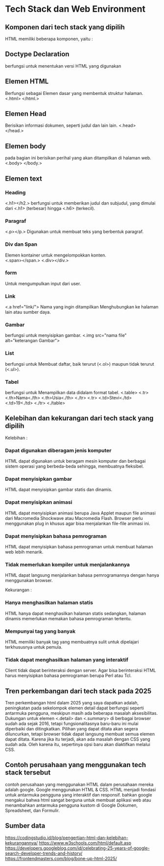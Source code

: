 # Tech Stack dan Web Environment

## Komponen dari tech stack yang dipilih
HTML memiliki beberapa komponen, yaitu :
## Doctype Declaration
berfungsi untuk menentukan versi HTML yang digunakan
## Elemen HTML
Berfungsi sebagai Elemen dasar yang membentuk struktur halaman.
<.html>
</html.>
## Elemen Head 
Berisikan informasi dokumen, seperti judul dan lain lain.
<.head>  
</head.>
## Elemen body 
pada bagian ini berisikan perihal yang akan ditampilkan di halaman web.
<.body>
</body.>
## Elemen text
### Heading 
<.h1></h2.> berfungsi untuk memberikan judul dan subjudul, yang dimulai dari <.h1> (terbesar) hingga <.h6> (terkecil).
### Paragraf 
<.p></p.> Digunakan untuk membuat teks yang berbentuk paragraf.
### Div dan Span 
Elemen kontainer untuk mengelompokkan konten.  
<.span></span.>
<.div></div.>
### form  
Untuk mengumpulkan input dari user.
### Link  
<.a href="link/"> Nama yang ingin ditampilkan </a>Menghubungkan ke halaman lain atau sumber daya.
### Gambar 
berfungsi untuk menyisipkan gambar. <.img src="nama file" alt="keterangan Gambar">
### List  
berfungsi untuk Membuat daftar, baik terurut (<.ol>) maupun tidak terurut (<.ul>).
### Tabel 
berfungsi untuk Menampilkan data didalam format tabel.
<.table>
    <.tr>
        <.th>Nama<./th>
        <.th>Usia<./th>
    <./tr>
    <.tr>
        <.td>Stevi<./td>
        <.td>19<./td>
    <./tr>
<./table>
## Kelebihan dan kekurangan dari tech stack yang dipilih


Kelebihan : 

### Dapat digunakan diberagam jenis komputer

HTML dapat digunakan untuk beragam mesin komputer dan berbagai sistem operasi yang berbeda-beda sehingga, membuatnya fleksibel.

### Dapat menyisipkan gambar

HTML dapat menyisipkan gambar statis dan dinamis.

### Dapat menyisipkan animasi

HTML dapat menyisipkan animasi berupa Java Applet maupun file animasi dari Macromedia Shockwave atau Macromedia Flash. Browser perlu menggunakan plug in khusus agar bisa menjalankan file-file animasi ini.


### Dapat menyisipkan bahasa pemrograman

HTML dapat menyisipkan bahasa pemrograman untuk membuat halaman web lebih menarik. 

### Tidak memerlukan kompiler untuk menjalankannya

HTML dapat langsung menjalankan bahasa pemrogramannya dengan hanya menggunakan browser. 


Kekurangan : 

### Hanya menghasilkan halaman statis

HTML hanya dapat menghasilkan halaman statis sedangkan, halaman dinamis memerlukan memakan bahasa pemrograman tertentu.

### Mempunyai tag yang banyak

HTML memiliki banyak tag yang membuatnya sulit untuk dipelajari terkhususnya untuk pemula.

### Tidak dapat menghasilkan halaman yang interaktif

Client tidak dapat berinteraksi dengan server. Agar bisa berinteraksi HTML harus menyisipkan bahasa pemrograman berupa Perl atau Tcl.

## Tren perkembangan dari tech stack pada 2025
Tren perkembangan html dalam 2025 yang saya dapatkan adalah, peningkatan pada sekelompok elemen detail dapat berfungsi seperti antarmuka pengguna, meskipun masih ada beberapa masalah aksesibilitas. Dukungan untuk elemen <.detail> dan <.summary> di berbagai browser sudah ada sejak 2016, tetapi fungsionalitasnya baru-baru ini mulai diperbaiki dan ditingkatkan. Pilihan yang dapat ditata akan segera diluncurkan, tetapi browser tidak dapat langsung membuat semua elemen dapat ditata. Karena jika itu terjadi, akan ada masalah dengan CSS yang sudah ada. Oleh karena itu, sepertinya opsi baru akan diaktifkan melalui CSS.

## Contoh perusahaan yang menggunakan tech stack tersebut
contoh perusahaan yang menggunakan HTML dalam perusahaan mereka adalah google. Google menggunakan HTML & CSS. HTML menjadi fondasi untuk antarmuka pengguna yang interaktif dan responsif. bahkan google mengakui bahwa html sangat berguna untuk membuat aplikasi web atau menambahkan antarmuka pengguna kustom di Google Dokumen, Spreadsheet, dan Formulir. 

## Sumber data 
https://codingstudio.id/blog/pengertian-html-dan-kelebihan-kekurangannya/
https://www.w3schools.com/html/default.asp
https://developers.googleblog.com/id/celebrating-25-years-of-google-search-developer-trends-and-history/
https://frontendmasters.com/blog/bone-up-html-2025/
